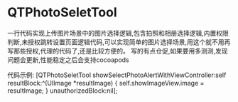 # QTPhotoSeletTool

一行代码实现上传图片场景中的图片选择逻辑,包含拍照和相册选择逻辑,内置权限判断,未授权跳转设置页面逻辑代码,可以实现简单的图片选择场景,用这个就不用再写那些授权,代理的代码了,还是比较方便的。
写的有点仓促,如果要用多测测,发现问题会更新,性能稳定之后会支持cocoapods

代码示例:
    [QTPhotoSeletTool showSelectPhotoAlertWithViewController:self resultBlock:^(UIImage *resultImage) {
        self.showImageView.image = resultImage;
    } unauthorizedBlock:nil];

